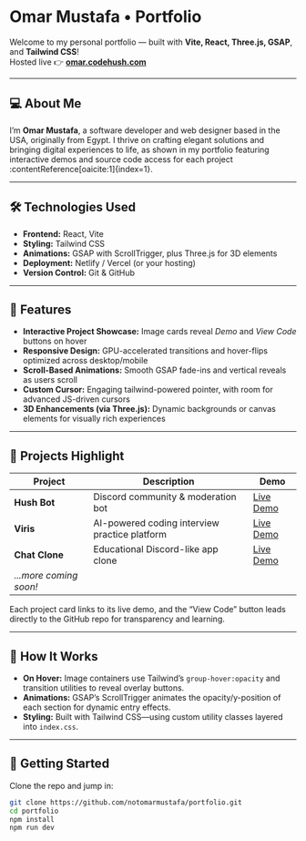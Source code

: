 # Omar Mustafa • Portfolio

Welcome to my personal portfolio — built with **Vite, React, Three.js, GSAP**, and **Tailwind CSS**!  
Hosted live 👉 **[omar.codehush.com](https://omar.codehush.com)**

---

## 💻 About Me  
I’m **Omar Mustafa**, a software developer and web designer based in the USA, originally from Egypt. I thrive on crafting elegant solutions and bringing digital experiences to life, as shown in my portfolio featuring interactive demos and source code access for each project :contentReference[oaicite:1]{index=1}.

---

## 🛠️ Technologies Used  
- **Frontend:** React, Vite  
- **Styling:** Tailwind CSS  
- **Animations:** GSAP with ScrollTrigger, plus Three.js for 3D elements  
- **Deployment:** Netlify / Vercel (or your hosting)  
- **Version Control:** Git & GitHub  

---

## 🚀 Features

- **Interactive Project Showcase:** Image cards reveal *Demo* and *View Code* buttons on hover
- **Responsive Design:** GPU-accelerated transitions and hover-flips optimized across desktop/mobile
- **Scroll-Based Animations:** Smooth GSAP fade-ins and vertical reveals as users scroll  
- **Custom Cursor:** Engaging tailwind-powered pointer, with room for advanced JS-driven cursors  
- **3D Enhancements (via Three.js):** Dynamic backgrounds or canvas elements for visually rich experiences

---

## 🧩 Projects Highlight

| Project            | Description                                                    | Demo                                    |
|--------------------|----------------------------------------------------------------|-----------------------------------------|
| **Hush Bot**       | Discord community & moderation bot                            | [Live Demo](https://hush.codehush.com) |
| **Viris**          | AI-powered coding interview practice platform                 | [Live Demo](https://viris.codehush.com) |
| **Chat Clone**     | Educational Discord-like app clone                            | [Live Demo](https://chat.codehush.com) |
| *...more coming soon!* |                                                              |                                        |

Each project card links to its live demo, and the “View Code” button leads directly to the GitHub repo for transparency and learning.

---

## 🧠 How It Works

- **On Hover:** Image containers use Tailwind’s `group-hover:opacity` and transition utilities to reveal overlay buttons.
- **Animations:** GSAP’s ScrollTrigger animates the opacity/y-position of each section for dynamic entry effects.
- **Styling:** Built with Tailwind CSS—using custom utility classes layered into `index.css`.

---

## 📂 Getting Started

Clone the repo and jump in:

```bash
git clone https://github.com/notomarmustafa/portfolio.git
cd portfolio
npm install
npm run dev
